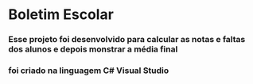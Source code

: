 # Boletim Escolar
### Esse projeto foi desenvolvido para calcular as notas e faltas dos alunos e depois monstrar a média final
### foi criado na linguagem C# Visual Studio
